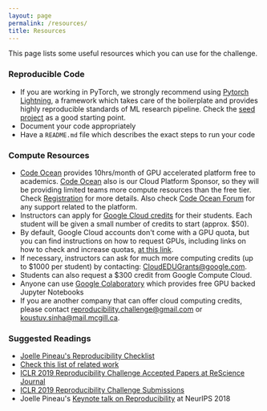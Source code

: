 ```yaml
---
layout: page
permalink: /resources/
title: Resources
---
```


This page lists some useful resources which you can use for the challenge.

### Reproducible Code

- If you are working in PyTorch, we strongly recommend using [Pytorch Lightning](https://github.com/williamFalcon/pytorch-lightning), a framework which takes care of the boilerplate and provides highly reproducible standards of ML research pipeline. Check the [seed project](https://github.com/williamFalcon/pytorch-lightning-conference-seed) as a good starting point.
- Document your code appropriately
- Have a `README.md` file which describes the exact steps to run your code

### Compute Resources

- [Code Ocean](https://codeocean.com/) provides 10hrs/month of GPU accelerated platform free to academics. [Code Ocean](https://codeocean.com/) also is our Cloud Platform Sponsor, so they will be providing limited teams more compute resources than the free tier. Check [Registration](/neurips2019/registration/) for more details. Also check [Code Ocean Forum](https://codeocean.discoursehosting.net/c/neurips2019) for any support related to the platform.
- Instructors can apply for [Google Cloud credits](https://cloud.google.com/edu/) for their students. Each student will be given a small number of credits to start (approx. $50).
- By default, Google Cloud accounts don't come with a GPU quota, but you can find instructions on how to request GPUs, including links on how to check and increase quotas, [at this link](https://cloud.google.com/compute/docs/gpus/add-gpus).
- If necessary, instructors can ask for much more computing credits (up to $1000 per student) by contacting: [CloudEDUGrants@google.com](mailto:CloudEDUGrants@google.com).
- Students can also request a $300 credit from Google Compute Cloud.
- Anyone can use [Google Colaboratory](https://colab.research.google.com/) which provides free GPU backed Jupyter Notebooks
- If you are another company that can offer cloud computing credits, please contact [reproducibility.challenge@gmail.com](mailto:reproducibility.challenge@gmail.com) or [koustuv.sinha@mail.mcgill.ca](mailto:koustuv.sinha@mail.mcgill.ca).

### Suggested Readings

- [Joelle Pineau's Reproducibility Checklist](https://www.cs.mcgill.ca/~jpineau/ReproducibilityChecklist.pdf)
- [Check this list of related work](https://www.cs.mcgill.ca/~jpineau/ICLR2018-ReproducibilityChallenge-Readings.pdf)
- [ICLR 2019 Reproducibility Challenge Accepted Papers at ReScience Journal](https://rescience.github.io/read/#volume-5-2019)
- [ICLR 2019 Reproducibility Challenge Submissions](https://github.com/reproducibility-challenge/iclr_2019/pulls)
- Joelle Pineau's [Keynote talk on Reproducibility](https://www.facebook.com/nipsfoundation/videos/2120856364798049/) at NeurIPS 2018
